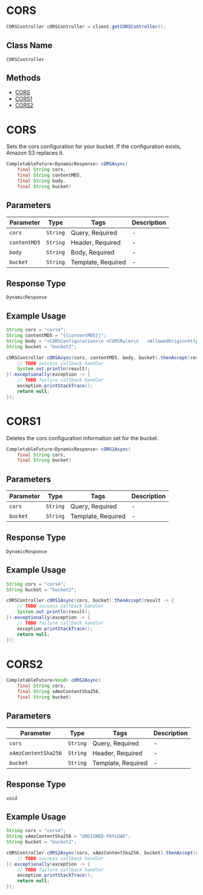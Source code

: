 # CORS

```java
CORSController cORSController = client.getCORSController();
```

## Class Name

`CORSController`

## Methods

* [CORS](../../doc/controllers/cors.md#cors)
* [CORS1](../../doc/controllers/cors.md#cors1)
* [CORS2](../../doc/controllers/cors.md#cors2)


# CORS

Sets the cors configuration for your bucket. If the configuration exists, Amazon S3 replaces it.

```java
CompletableFuture<DynamicResponse> cORSAsync(
    final String cors,
    final String contentMD5,
    final String body,
    final String bucket)
```

## Parameters

| Parameter | Type | Tags | Description |
|  --- | --- | --- | --- |
| `cors` | `String` | Query, Required | - |
| `contentMD5` | `String` | Header, Required | - |
| `body` | `String` | Body, Required | - |
| `bucket` | `String` | Template, Required | - |

## Response Type

`DynamicResponse`

## Example Usage

```java
String cors = "cors4";
String contentMD5 = "{{contentMD5}}";
String body = "<CORSConfiguration>\n <CORSRule>\n   <AllowedOrigin>http://www.example.com</AllowedOrigin>\n   <AllowedMethod>PUT</AllowedMethod>\n   <AllowedMethod>POST</AllowedMethod>\n   <AllowedMethod>DELETE</AllowedMethod>\n   <AllowedHeader>*</AllowedHeader>\n </CORSRule>\n <CORSRule>\n   <AllowedOrigin>*</AllowedOrigin>\n   <AllowedMethod>GET</AllowedMethod>\n </CORSRule>\n</CORSConfiguration>";
String bucket = "bucket2";

cORSController.cORSAsync(cors, contentMD5, body, bucket).thenAccept(result -> {
    // TODO success callback handler
    System.out.println(result);
}).exceptionally(exception -> {
    // TODO failure callback handler
    exception.printStackTrace();
    return null;
});
```


# CORS1

Deletes the cors configuration information set for the bucket.

```java
CompletableFuture<DynamicResponse> cORS1Async(
    final String cors,
    final String bucket)
```

## Parameters

| Parameter | Type | Tags | Description |
|  --- | --- | --- | --- |
| `cors` | `String` | Query, Required | - |
| `bucket` | `String` | Template, Required | - |

## Response Type

`DynamicResponse`

## Example Usage

```java
String cors = "cors4";
String bucket = "bucket2";

cORSController.cORS1Async(cors, bucket).thenAccept(result -> {
    // TODO success callback handler
    System.out.println(result);
}).exceptionally(exception -> {
    // TODO failure callback handler
    exception.printStackTrace();
    return null;
});
```


# CORS2

```java
CompletableFuture<Void> cORS2Async(
    final String cors,
    final String xAmzContentSha256,
    final String bucket)
```

## Parameters

| Parameter | Type | Tags | Description |
|  --- | --- | --- | --- |
| `cors` | `String` | Query, Required | - |
| `xAmzContentSha256` | `String` | Header, Required | - |
| `bucket` | `String` | Template, Required | - |

## Response Type

`void`

## Example Usage

```java
String cors = "cors4";
String xAmzContentSha256 = "UNSIGNED-PAYLOAD";
String bucket = "bucket2";

cORSController.cORS2Async(cors, xAmzContentSha256, bucket).thenAccept(result -> {
    // TODO success callback handler
}).exceptionally(exception -> {
    // TODO failure callback handler
    exception.printStackTrace();
    return null;
});
```

